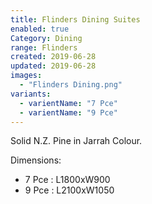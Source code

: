 ```yaml
---
title: Flinders Dining Suites
enabled: true
Category: Dining
range: Flinders
created: 2019-06-28
updated: 2019-06-28
images:
  - "Flinders Dining.png"
variants:
  - varientName: "7 Pce"
  - varientName: "9 Pce"
---
```

Solid N.Z. Pine in Jarrah Colour.

Dimensions:
  * 7 Pce : L1800xW900
  * 9 Pce : L2100xW1050
